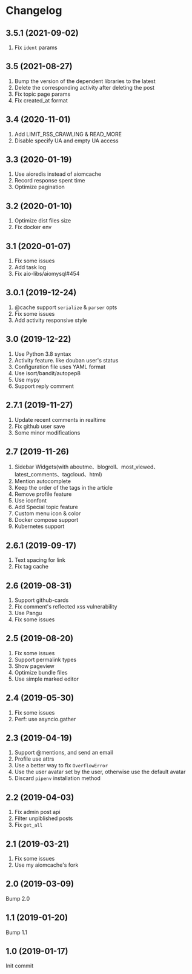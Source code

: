 # Changelog

## 3.5.1 (2021-09-02)

1. Fix `ident` params

## 3.5 (2021-08-27)

1. Bump the version of the dependent libraries to the latest
2. Delete the corresponding activity after deleting the post
3. Fix topic page params
4. Fix created_at format

## 3.4 (2020-11-01)

1. Add LIMIT_RSS_CRAWLING & READ_MORE
2. Disable specify UA and empty UA access

## 3.3 (2020-01-19)

1. Use aioredis instead of aiomcache
2. Record response spent time
3. Optimize pagination

## 3.2 (2020-01-10)

1. Optimize dist files size
2. Fix docker env

## 3.1 (2020-01-07)

1. Fix some issues
2. Add task log
3. Fix aio-libs/aiomysql#454

## 3.0.1 (2019-12-24)

1. @cache support `serialize` & `parser` opts
2. Fix some issues
3. Add activity responsive style

## 3.0 (2019-12-22)

1. Use Python 3.8 syntax
2. Activity feature. like douban user's status
3. Configuration file uses YAML format
4. Use isort/bandit/autopep8
5. Use mypy
6. Support reply comment

## 2.7.1 (2019-11-27)

1. Update recent comments in realtime
2. Fix github user save
3. Some minor modifications

## 2.7 (2019-11-26)

1. Sidebar Widgets(with aboutme、blogroll、most\_viewed、latest\_comments、tagcloud、html)
2. Mention autocomplete
3. Keep the order of the tags in the article
4. Remove profile feature
5. Use iconfont
6. Add Special topic feature
7. Custom menu icon & color
8. Docker compose support
9. Kubernetes support

## 2.6.1 (2019-09-17)

1. Text spacing for link
2. Fix tag cache

## 2.6 (2019-08-31)

1. Support github-cards
2. Fix comment's reflected xss vulnerability
3. Use Pangu
4. Fix some issues

## 2.5 (2019-08-20)

1. Fix some issues
2. Support permalink types
3. Show pageview
4. Optimize bundle files
5. Use simple marked editor

## 2.4 (2019-05-30)

1. Fix some issues
2. Perf: use asyncio.gather

## 2.3 (2019-04-19)

1. Support @mentions, and send an email
2. Profile use attrs
3. Use a better way to fix `OverflowError`
4. Use the user avatar set by the user, otherwise use the default avatar
5. Discard `pipenv` installation method

## 2.2 (2019-04-03)

1. Fix admin post api
2. Filter unpiblished posts
3. Fix `get_all`

## 2.1 (2019-03-21)

1. Fix some issues
2. Use my aiomcache's fork

## 2.0 (2019-03-09)

Bump 2.0

## 1.1 (2019-01-20)

Bump 1.1

## 1.0 (2019-01-17)

Init commit

